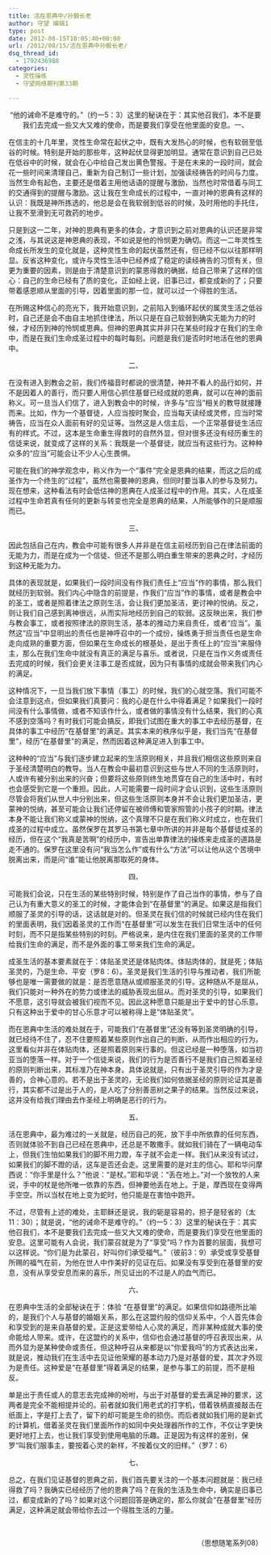 ```yaml
---
title: 活在恩典中/孙毅长老
author: 守望 编辑1
type: post
date: 2012-08-15T10:05:40+00:00
url: /2012/08/15/活在恩典中孙毅长老/
dsq_thread_id:
  - 1792436988
categories:
  - 灵性操练
  - 守望网络期刊第33期

---
```

<p style="text-align: center;">
  “他的诫命不是难守的。”（约一5：3）这里的秘诀在于：其实他召我们，本不是要我们去完成一些又大又难的使命，而是要我们享受在他里面的安息。<!--more-->一、
</p>

在信主的十几年里，灵性生命常在起伏之中，既有大发热心的时候，也有软弱至低谷的时候。特别是开始的那些年，这种起伏显得更加明显。通常在意识到自己已处在低谷中的时候，就会在心中给自己发出黄色警报。于是在未来的一段时间，就会花一些时间来清理自己，重新为自己制订一些计划，加强读经祷告的时间与力度。当然生命有起色，主要还是借着主用他话语的提醒与激励，当然也时常借着与同工的交通得到的提醒与激励。这让我在生命成长的过程中，一直对神的恩典有这样的认识：我既是神所拣选的，他总是会在我软弱到低谷的时候，及时用他的手托住，让我不至滑到无可救药的地步。

只是到这一二年，对神的恩典有更多的体会，才意识到之前对恩典的认识还是非常之浅，与其说这是神恩典的表现，不如说是他的怜悯更为确切。而这一二年灵性生命成长所发生的变化就是，这种灵性生命的起伏虽然还有，但已经不似以往那样明显。反省这种变化，或许与灵性生活中已经养成了稳定的读经祷告的习惯有关，但更为重要的因素，则是由于清楚意识到的蒙恩得救的确据，给自己带来了这样的信心：自己的生命已经有了质的变化，正如经上说，旧事已过，都变成新的了；只要带着感恩顺从里面的引导，因着里面的那一位，就可以过一个得胜的生活。

在所赐这种信心的亮光下，我开始意识到，之前陷入到循环起伏的属灵生活之低谷时，自己还是会不由自主地抓住律法，所以只是在自己软弱到确实无能为力的时候，才经历到神的怜悯或恩典。但神的恩典其实并非只在某些时段才在我们的生命中，而是在我们生命成圣过程中的每时每刻。问题是我们是否时时地活在他的恩典中。

<p align="center">
  二、
</p>

在没有进入到教会之前，我们传福音时都说的很清楚，神并不看人的品行如何，并不是因着人的善行，而只要人用信心抓住基督已经成就的恩典，就可以在神的面前称义。可一旦当人们信了，进入到教会中的时候，许多与“应当”相关的教导就接踵而来。比如，作为一个基督徒，人应当按时聚会，应当每天读经或灵修，应当时常祷告，应当在众人面前有好的见证等。当然这是人信主后，一个正常基督徒生活应有的样式。不过，这本是生命重生得救时的自然外显，但对很多还没有经历重生的信徒来说，就变成了这样的关系：我既是一个基督徒，就应当有这些行为。这种种众多的“应当”可能会让不少人心生畏惧。

可能在我们的神学观念中，称义作为一个“事件”完全是恩典的结果，而这之后的成圣作为一个终生的“过程”，虽然也需要神的恩典，但同时要当事人的参与及努力。现在想来，这种看法有时会低估神的恩典在人成圣过程中的作用。其实，人在成圣过程中生命若真有任何的更新与转变也完全是恩典的结果，人所能够作的只是顺服而已。

<p align="center">
  三、
</p>

因此包括自己在内，教会中可能有很多人并非是在信主前经历到自己在律法前面的无能为力，而是在成为一个信徒、但还不是那么明白重生带来的恩典之时，才经历到这种无能为力。

具体的表现就是，如果我们一段时间没有作我们责任上“应当”作的事情，那么我们就经历到软弱。我们内心中隐含的前提是，作我们“应当”作的事情，或者是教会中的圣工，或者是照着律法之原则生活，会让我们更加圣洁，更讨神的悦纳。反之，则让我们自己感到离神很远，从而实际地经历到自己的软弱。这反映出来，我们参与教会事工，或者按照律法的原则生活，基本的推动力来自责任，或者“应当”。虽然这“应当”中显明出的责任也是神呼召中的一个成份，操练勇于担当责任也是生命走向成熟的重要方面，但如果在生命成长的根基处，是出于责任上的“应当”来服侍主，那么在我们生命中就没有真正的满足与喜乐。或者说，只是在当作义务或责任去完成的时候，我们会更关注事工是否成就，因为只有事情的成就会带来我们内心的满足。

这种情况下，一旦当我们放下事情（事工）的时候，我们的心就空落。我们可能不会注意到这点，但如果我们真要问：我的心是在什么中得着满足？如果我们一段时间没有什么事情做，或者不知该作什么，或者做的事情没有什么结果，我们的心真不感到空落吗？有时我们可能会搞反，即我们试图在重大的事工中去经历基督，在具体的事工中经历“在基督里”的满足。其实本来的秩序似乎是，我们当先“在基督里”，经历“在基督里”的满足，然而因着这种满足进入到事工中。

这种种的“应当”与我们逐步建立起来的生活原则相关，并且我们相信这些原则来自于圣经清楚明白的教导。当人在教会中最初意识到这些与世人不同的生活原则时，人或许有被分别出来的兴奋；但要将这些原则终生地贯穿在自己的生活中时，有时也会感受到它是一个重担。因此，人可能需要一段时间才会认识到，这些生活原则尽管会将我们从世人中分别出来，但这些生活原则本身并不会让我们更加圣洁，更蒙神的悦纳，甚至可能会让我们还停留在被师傅和管家照管的小孩子的时期。律法本身不能让我们称义或蒙神的悦纳，这个真理不只是在我们称义时成立，也在我们成圣的过程中成立。虽然保罗在其罗马书第七章中所讲的并非是每个基督徒成圣的经历，但在这个“我真是苦啊”的经历中，宣告出单靠律法的操练来走成圣的道路是走不通的。保罗在这里没有问“我当怎么作”或有什么“方法”可以让他从这个苦境中脱离出来，而是问“谁”能让他脱离那取死的身体。

<p align="center">
  四、
</p>

可能我们会说，只在生活的某些特别时候，特别是作了自己当作的事情，参与了自己认为有重大意义的圣工的时候，才能体会到“在基督里”的满足。如果这是指我们顺服了圣灵的引导的话，这话就是对的。但圣灵在我们信的时候就已经内住在我们的里面表明，我们因着圣灵的工作而“在基督里”可以发生在我们日常生活中的任何时刻，而不只是指某些特别的时刻。严格说来，是内住在我们里面的圣灵的工作带给我们生命的满足，而不是外面的事工带来我们生命的满足。

成圣生活的基本要素就在于：体贴圣灵还是体贴肉体。体贴肉体的，就是死；体贴圣灵的，乃是生命、平安（罗8：6）。圣灵是我们生活的引导与推动者，我们所能够也是唯一需要做的就是：是否愿意随从或顺服圣灵的引导。这种随从不是屈从，我们只能对一种外在的势力或律法的威胁表现出屈从。而对圣灵的引导，如果我们不愿意，这引导就会被我们视而不见。因此这种愿意只能是出于爱中的甘心乐意。只有这种出于爱中的甘心乐意才可以被称得上是“体贴圣灵”。

而在恩典中生活的难处就在于，可能我们“在基督里”还没有等到圣灵明确的引导，就已经待不住了，忍不住要照着某些原则作出自己的判断，从而作出相应的行为。这里看似并非在体贴肉体，还是照着原则来行事的。但这已经是一种堕落，如当初亚当的堕落一样。对于一个信徒来说，我们的行为是否善行不是我们自己照着圣经的原则判断出来，其标准乃在神本身。具体说就是，只有出于圣灵引导的作为才是善的，合神心意的。若不是出于圣灵的，无论我们如何依据圣经的原则论证其是善行，其实都不过是出于人的，是人吃了分别善恶树之果子的结果。当然反过来说，这并没有给我们理由去作圣经上明确是恶行的行为。

<p align="center">
  五、
</p>

活在恩典中，最为难过的一关就是，经历自己的死，放下手中所依靠的任何东西，否则就体验不到自己已经在恩典中，还总是不敢撒手。就如我们骑在了一辆电动车上，但我们生怕如果我们的脚不用力蹬，车子就不会走一样。我们从来没有试过，如果我们的脚不蹬的话，这车是否还会走。这里需要的是对主的信心。耶和华问摩西说：“你手里是什么？”他说：“是杖。”耶和华说：“丢在地上。”对一个放牧的人来说，手中的杖是他所唯一依靠的东西，但神要他丢在地上。于是，摩西现在变得两手空空。所以当杖在地上变为蛇时，他只能是在害怕中跑开。

不过，尽管有上述的难处，主耶稣还是说，我的轭是容易的，担子是轻省的（太11：30）；就是说，“他的诫命不是难守的。”（约一5：3）这里的秘诀在于：其实他召我们，本不是要我们去完成一些又大又难的使命，而是要我们享受在他里面的安息。这里可能有人会说，我们蒙召就是为了“享受”吗？作为首要的层面，我想可以这样说。“你们是为此蒙召，好叫你们承受福气。”（彼前3：9）承受或享受基督所赐的福气在前，为他在世人中作美好的见证在后。如果没有享受到在基督里的安息，没有从享受安息而来的喜乐，所见证出的不过是人的血气而已。

<p align="center">
  六、
</p>

在恩典中生活的全部秘诀在于：体验 “在基督里”的满足。如果信仰如路德所比喻的，是我们个人与基督的婚姻关系，那么在这盟约般的信仰关系中，个人首先体会和享受到的是来自基督的爱。正是这爱带给人心灵的满足，而非某种成就大事的使命能给人带来。或许，在这盟约的关系中，信仰也会通过基督的呼召表现出来，从而外显为是某种使命或责任，但这种呼召从来都是以“你爱我吗”的方式表达出来，就是说，推动我们在生活中去见证他荣耀的基本动力乃是对基督的爱，其次才外现为是责任。这种爱是“在基督里”得着满足的结果，是参与事工的前提，而不是相反。

单是出于责任或人的意志去完成神的吩咐，与出于对基督的爱去满足神的要求，这两者是完全不能相提并论的。前者就如我们用老式的打字机，借着铁柄直接敲击在纸面上，字是打上去了，留下的却可能是生命的损伤。而后者就如我们用的是新式的计算机，借着圣灵在我们里面所作的如同中央处理器所作的工作，不仅让字更快更好地打上去，也让我们享受到使用电脑的乐趣。正是因为有这样的差别，保罗“叫我们服事主，要按着心灵的新样，不按着仪文的旧样。”（罗7：6）

<p align="center">
  七、
</p>

总之，在我们见证基督的恩典之前，我们首先要关注的一个基本问题就是：我已经得救了吗？我确实已经经历了他的恩典了吗？在我的生活及生命中，确实是旧事已过，都变成新的了吗？如果对这个问题回答是确定的，那么你就会“在基督里”经历满足，这种满足就会带给你去过一个得胜生活的力量。

&nbsp;

<p align="right">
      （思想随笔系列08）
</p>